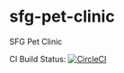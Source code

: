 # sfg-pet-clinic

SFG Pet Clinic

CI Build Status:
[![CircleCI](https://circleci.com/gh/blueoasis/sfg-pet-clinic/tree/circleci-project-setup.svg?style=svg&circle-token=7605c8de7d094875eba9d8d815129ebfbc814afe)](https://circleci.com/gh/blueoasis/sfg-pet-clinic/tree/circleci-project-setup)
